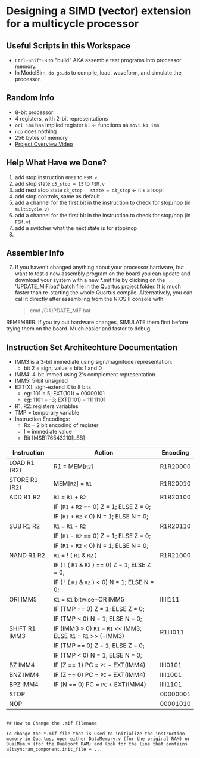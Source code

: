 # Designing a SIMD (vector) extension for a multicycle processor



## Useful Scripts in this Workspace

- `Ctrl-Shift-B` to "build" AKA assemble test programs into processor memory.
- In ModelSim, `do go.do` to compile, load, waveform, and simulate the processor.

## Random Info

- 8-bit processor
- 4 registers, with 2-bit representations
- `ori imm` has implied register `k1` <- functions as `movi k1 imm`
- `nop` does nothing
- 256 bytes of memory
- [Project Overview Video](https://www.youtube.com/watch?v=TWZiudul_ws)

## Help What Have we Done?

1) add stop instruction `0001` to `FSM.v`
2) add stop state `c3_stop = 15` to `FSM.v`
3) add next stop state `c3_stop   state = c3_stop` <- it's a loop!
4) add stop controls, same as default
5) add a channel for the first bit in the instruction to check for stop/nop (in `multicycle.v`)
6) add a channel for the first bit in the instruction to check for stop/nop (in `FSM.v`)
7) add a switcher what the next state is for stop/nop
8) 


## Assembler Info


7. If you haven't changed anything about your processor hardware, but want to test a new assembly program on the board  you can update and download your system with a new *.mif file by clicking on the 'UPDATE_MIF.bat' batch file in the Quartus project folder. It is much faster than re-starting the whole Quartus compile. Alternatively, you can call it directly after assembling from the NIOS II console with
	> cmd /C UPDATE_MIF.bat
	
REMEMBER: If you try out hardware changes, SIMULATE them first before trying them on the board. Much easier and faster to debug.



## Instruction Set Architechture Documentation

- IMM3 is a 3-bit immediate using sign/magnitude representation:
     - bit 2 = sign, value = bits 1 and 0
- IMM4: 4-bit immed using 2's complement representation
- IMM5: 5-bit unsigned
- EXT(X): sign-extend X to 8 bits
     - eg: 101 = 5; EXT(101) = 00000101
     - eg: 1101 = -3; EXT(1101) = 11111101
- R1, R2: registers variables
- TMP = temporary variable
- Instruction Encodings:
     - Rx = 2 bit encoding of register
     - I  = immediate value
     - Bit [MSB]76543210[LSB]



|Instruction|Action|Encoding|
|---|---|---|
|LOAD R1 (R2)|R1 = MEM[`R2`]|R1R20000|
|STORE R1 (R2)|MEM[`R2`] = `R1`|R1R20010|
|ADD R1 R2|`R1` = `R1` + `R2`|R1R20100
||IF (`R1` + `R2` == 0) Z = 1; ELSE Z = 0;
||IF (`R1` + `R2` < 0) N = 1; ELSE N = 0;
|SUB R1 R2|`R1` = `R1` - `R2`|R1R20110
||IF (`R1` - `R2` == 0) Z = 1; ELSE Z = 0;
||IF (`R1` - `R2` < 0) N = 1; ELSE N = 0;
|NAND R1 R2| `R1` = ! ( `R1` & `R2` )|R1R21000
||IF ( ! ( `R1` & `R2` ) == 0) Z = 1; ELSE Z = 0;
||IF ( ! ( `R1` & `R2` ) < 0) N = 1; ELSE N = 0;
|ORI IMM5|`K1` = `K1` bitwise-OR IMM5|IIIII111
||IF (TMP == 0) Z = 1; ELSE Z = 0;
||IF (TMP < 0) N = 1; ELSE N = 0;
|SHIFT R1 IMM3|IF (IMM3 > 0) `R1` = `R1` << IMM3; ELSE `R1` = `R1` >> (-IMM3)|R1III011
||IF (TMP == 0) Z = 1; ELSE Z = 0;
||IF (TMP < 0) N = 1; ELSE N = 0;
|BZ IMM4|IF (Z == 1) PC = `PC` + EXT(IMM4)|IIII0101
|BNZ IMM4|IF (Z == 0) PC = `PC` + EXT(IMM4)|IIII1001
|BPZ IMM4|IF (N == 0) PC = `PC` + EXT(IMM4)|IIII1101
|STOP||00000001
|NOP||00001010
```

## How to Change the .mif Filename

To change the *.mif file that is used to initialize the instruction 
memory in Quartus, open either DataMemory.v (for the original RAM) or 
DualMem.v (for the Dualport RAM) and look for the line that contains
altsyncram_component.init_file = ...
                   